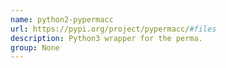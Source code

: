 ```yaml
---
name: python2-pypermacc
url: https://pypi.org/project/pypermacc/#files
description: Python3 wrapper for the perma.
group: None
---
```

